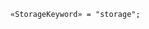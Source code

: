 <!-- This file is generated automatically by infrastructure scripts. Please don't edit by hand. -->

<!-- markdownlint-disable first-line-h1 -->

```{ .ebnf .slang-ebnf #StorageKeyword }
«StorageKeyword» = "storage";
```

